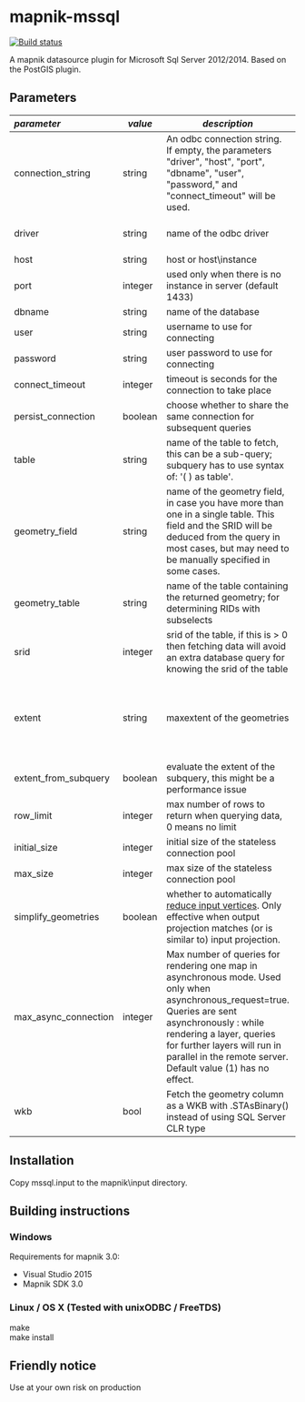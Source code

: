 mapnik-mssql
============
[![Build status](https://ci.appveyor.com/api/projects/status/mkkf90sypw0b8i82/branch/master?svg=true)](https://ci.appveyor.com/project/gaspardle/mapnik-mssql/branch/master)

A mapnik datasource plugin for Microsoft Sql Server 2012/2014. Based on the PostGIS plugin.

Parameters
----------

| *parameter*       | *value*  | *description* | *default* |
|:------------------|----------|---------------|----------:|
| connection_string     | string       | An odbc connection string. If empty, the parameters "driver", "host", "port", "dbname", "user", "password," and "connect_timeout" will be used. | |
| driver                | string       | name of the odbc driver | SQL Server Native Client 11.0 |
| host                  | string       | host or host\instance | |
| port                  | integer      | used only when there is no instance in server (default 1433) | |
| dbname                | string       | name of the database | |
| user                  | string       | username to use for connecting | |
| password              | string       | user password to use for connecting | |
| connect_timeout       | integer      | timeout is seconds for the connection to take place | 4 |
| persist_connection    | boolean      | choose whether to share the same connection for subsequent queries | true |
| table                 | string       | name of the table to fetch, this can be a sub-query;  subquery has to use syntax of:  '( ) as table'. | |
| geometry_field        | string       | name of the geometry field, in case you have more than one in a single table. This field and the SRID will be deduced from the query in most cases, but may need to be manually specified in some cases.| |
| geometry_table        | string       | name of the table containing the returned geometry; for determining RIDs with subselects | |
| srid                  | integer      | srid of the table, if this is > 0 then fetching data will avoid an extra database query for knowing the srid of the table | 0 |
| extent                | string       | maxextent of the geometries | determined by querying the metadata for the table |
| extent_from_subquery  | boolean      | evaluate the extent of the subquery, this might be a performance issue | false |
| row_limit             | integer      | max number of rows to return when querying data, 0 means no limit | 0 |
| initial_size          | integer      | initial size of the stateless connection pool | 1 |
| max_size              | integer      | max size of the stateless connection pool | 10 |
| simplify_geometries   | boolean      | whether to automatically [reduce input vertices](http://blog.cartodb.com/post/20163722809/speeding-up-tiles-rendering). Only effective when output projection matches (or is similar to) input projection. | false |
| max_async_connection  | integer      | Max number of queries for rendering one map in asynchronous mode. Used only when asynchronous_request=true. Queries are sent asynchronously : while rendering a layer, queries for further layers will run in parallel in the remote server.  Default value (1) has no effect.  | 1 |
| wkb                   | bool         | Fetch the geometry column as a WKB with .STAsBinary() instead of using SQL Server CLR type | false |


Installation
------------

Copy mssql.input to the mapnik\input directory.

Building instructions
---------------------
### Windows

Requirements for mapnik 3.0:  
 - Visual Studio 2015 
 - Mapnik SDK 3.0

### Linux / OS X (Tested with unixODBC / FreeTDS)
make  
make install

Friendly notice
---------------------
Use at your own risk on production
